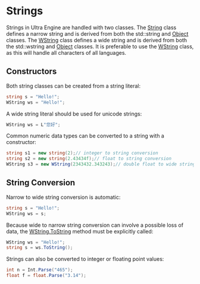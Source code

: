 # Strings

Strings in Ultra Engine are handled with two classes. The [String](String.md) class defines a narrow string and is derived from both the std::string and [Object](Object.md) classes. The [WString](WString.md) class defines a wide string and is derived from both the std::wstring and [Object](Object.md) classes. It is preferable to use the [WString](WString.md) class, as this will handle all characters of all languages.

## Constructors

Both string classes can be created from a string literal:
```csharp
string s = "Hello!";
WString ws = "Hello!";
```
A wide string literal should be used for unicode strings:
```csharp
WString ws = L"您好";
```

Common numeric data types can be converted to a string with a constructor:
```csharp
string s1 = new string(2);// integer to string conversion
string s2 = new string(2.43434f);// float to string conversion
WString s3 = new WString(2343432.343243);// double float to wide string conversion
```

## String Conversion

Narrow to wide string conversion is automatic:

```csharp
string s = "Hello!";
WString ws = s;
```

Because wide to narrow string conversion can involve a possible loss of data, the [WString.ToString](WString_ToString.md) method must be explicitly called:

```csharp
WString ws = "Hello!";
string s = ws.ToString();
```

Strings can also be converted to integer or floating point values:
```csharp
int n = Int.Parse("465");
float f = float.Parse("3.14");
```